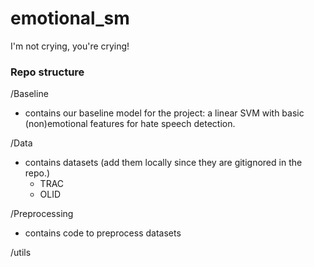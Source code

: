 # emotional_sm
I'm not crying, you're crying!



### Repo structure


/Baseline
- contains our baseline model for the project: a linear SVM with basic (non)emotional features for hate speech detection.


/Data
- contains datasets (add them locally since they are gitignored in the repo.)
  - TRAC
  - OLID

/Preprocessing
- contains code to preprocess datasets 

/utils

